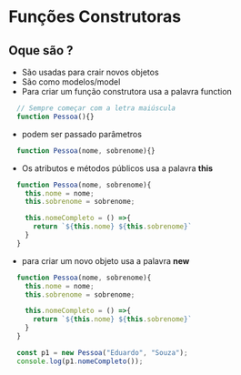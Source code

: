 # Funções Construtoras

## Oque são ?

- São usadas para crair novos objetos
- São como modelos/model
- Para criar um função construtora usa a palavra function

```JavaScript
  // Sempre começar com a letra maiúscula
  function Pessoa(){}
```

- podem ser passado parâmetros

```JavaScript
  function Pessoa(nome, sobrenome){}
```

- Os atributos e métodos públicos usa a palavra **this**

```JavaScript
  function Pessoa(nome, sobrenome){
    this.nome = nome;
    this.sobrenome = sobrenome;

    this.nomeCompleto = () =>{
      return `${this.nome} ${this.sobrenome}`
    }
  }
```

- para criar um novo objeto usa a palavra **new**

```JavaScript
  function Pessoa(nome, sobrenome){
    this.nome = nome;
    this.sobrenome = sobrenome;

    this.nomeCompleto = () =>{
      return `${this.nome} ${this.sobrenome}`
    }
  }

  const p1 = new Pessoa("Eduardo", "Souza");
  console.log(p1.nomeCompleto());
```
